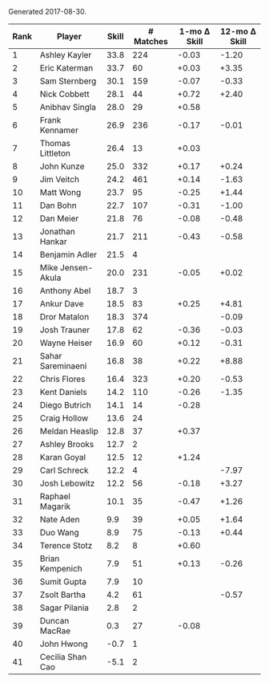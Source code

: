 Generated 2017-08-30.

| Rank | Player            | Skill | # Matches | 1-mo Δ Skill | 12-mo Δ Skill |
|------|-------------------|-------|-----------|--------------|---------------|
|    1 | Ashley Kayler     |  33.8 |       224 |        -0.03 |         -1.20 |
|    2 | Eric Katerman     |  33.7 |        60 |        +0.03 |         +3.35 |
|    3 | Sam Sternberg     |  30.1 |       159 |        -0.07 |         -0.33 |
|    4 | Nick Cobbett      |  28.1 |        44 |        +0.72 |         +2.40 |
|    5 | Anibhav Singla    |  28.0 |        29 |        +0.58 |               |
|    6 | Frank Kennamer    |  26.9 |       236 |        -0.17 |         -0.01 |
|    7 | Thomas Littleton  |  26.4 |        13 |        +0.03 |               |
|    8 | John Kunze        |  25.0 |       332 |        +0.17 |         +0.24 |
|    9 | Jim Veitch        |  24.2 |       461 |        +0.14 |         -1.63 |
|   10 | Matt Wong         |  23.7 |        95 |        -0.25 |         +1.44 |
|   11 | Dan Bohn          |  22.7 |       107 |        -0.31 |         -1.00 |
|   12 | Dan Meier         |  21.8 |        76 |        -0.08 |         -0.48 |
|   13 | Jonathan Hankar   |  21.7 |       211 |        -0.43 |         -0.58 |
|   14 | Benjamin Adler    |  21.5 |         4 |              |               |
|   15 | Mike Jensen-Akula |  20.0 |       231 |        -0.05 |         +0.02 |
|   16 | Anthony Abel      |  18.7 |         3 |              |               |
|   17 | Ankur Dave        |  18.5 |        83 |        +0.25 |         +4.81 |
|   18 | Dror Matalon      |  18.3 |       374 |              |         -0.09 |
|   19 | Josh Trauner      |  17.8 |        62 |        -0.36 |         -0.03 |
|   20 | Wayne Heiser      |  16.9 |        60 |        +0.12 |         -0.31 |
|   21 | Sahar Sareminaeni |  16.8 |        38 |        +0.22 |         +8.88 |
|   22 | Chris Flores      |  16.4 |       323 |        +0.20 |         -0.53 |
|   23 | Kent Daniels      |  14.2 |       110 |        -0.26 |         -1.35 |
|   24 | Diego Butrich     |  14.1 |        14 |        -0.28 |               |
|   25 | Craig Hollow      |  13.6 |        24 |              |               |
|   26 | Meldan Heaslip    |  12.8 |        37 |        +0.37 |               |
|   27 | Ashley Brooks     |  12.7 |         2 |              |               |
|   28 | Karan Goyal       |  12.5 |        12 |        +1.24 |               |
|   29 | Carl Schreck      |  12.2 |         4 |              |         -7.97 |
|   30 | Josh Lebowitz     |  12.2 |        56 |        -0.18 |         +3.27 |
|   31 | Raphael Magarik   |  10.1 |        35 |        -0.47 |         +1.26 |
|   32 | Nate Aden         |   9.9 |        39 |        +0.05 |         +1.64 |
|   33 | Duo Wang          |   8.9 |        75 |        -0.13 |         +0.44 |
|   34 | Terence Stotz     |   8.2 |         8 |        +0.60 |               |
|   35 | Brian Kempenich   |   7.9 |        51 |        +0.13 |         -0.26 |
|   36 | Sumit Gupta       |   7.9 |        10 |              |               |
|   37 | Zsolt Bartha      |   4.2 |        61 |              |         -0.57 |
|   38 | Sagar Pilania     |   2.8 |         2 |              |               |
|   39 | Duncan MacRae     |   0.3 |        27 |        -0.08 |               |
|   40 | John Hwong        |  -0.7 |         1 |              |               |
|   41 | Cecilia Shan Cao  |  -5.1 |         2 |              |               |